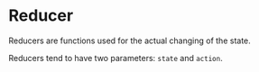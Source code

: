 # Reducer
Reducers are functions used for the actual changing of the state.

Reducers tend to have two parameters: `state` and `action`.
